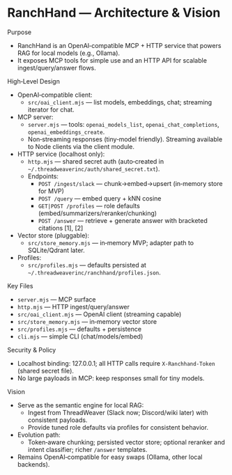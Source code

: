 # RanchHand — Architecture & Vision

Purpose
- RanchHand is an OpenAI‑compatible MCP + HTTP service that powers RAG for local models (e.g., Ollama).
- It exposes MCP tools for simple use and an HTTP API for scalable ingest/query/answer flows.

High‑Level Design
- OpenAI‑compatible client:
  - `src/oai_client.mjs` — list models, embeddings, chat; streaming iterator for chat.
- MCP server:
  - `server.mjs` — tools: `openai_models_list`, `openai_chat_completions`, `openai_embeddings_create`.
  - Non‑streaming responses (tiny‑model friendly). Streaming available to Node clients via the client module.
- HTTP service (localhost only):
  - `http.mjs` — shared secret auth (auto‑created in `~/.threadweaverinc/auth/shared_secret.txt`).
  - Endpoints:
    - `POST /ingest/slack` — chunk→embed→upsert (in‑memory store for MVP)
    - `POST /query` — embed query + kNN cosine
    - `GET|POST /profiles` — role defaults (embed/summarizers/reranker/chunking)
    - `POST /answer` — retrieve + generate answer with bracketed citations [1], [2]
- Vector store (pluggable):
  - `src/store_memory.mjs` — in‑memory MVP; adapter path to SQLite/Qdrant later.
- Profiles:
  - `src/profiles.mjs` — defaults persisted at `~/.threadweaverinc/ranchhand/profiles.json`.

Key Files
- `server.mjs` — MCP surface
- `http.mjs` — HTTP ingest/query/answer
- `src/oai_client.mjs` — OpenAI client (streaming capable)
- `src/store_memory.mjs` — in‑memory vector store
- `src/profiles.mjs` — defaults + persistence
- `cli.mjs` — simple CLI (chat/models/embed)

Security & Policy
- Localhost binding: 127.0.0.1; all HTTP calls require `X-Ranchhand-Token` (shared secret file).
- No large payloads in MCP: keep responses small for tiny models.

Vision
- Serve as the semantic engine for local RAG:
  - Ingest from ThreadWeaver (Slack now; Discord/wiki later) with consistent payloads.
  - Provide tuned role defaults via profiles for consistent behavior.
- Evolution path:
  - Token‑aware chunking; persisted vector store; optional reranker and intent classifier; richer `/answer` templates.
- Remains OpenAI‑compatible for easy swaps (Ollama, other local backends).
